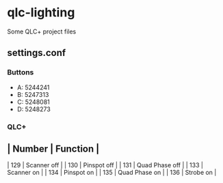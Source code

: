 # qlc-lighting
Some QLC+ project files

## settings.conf

### Buttons

- A: 5244241
- B: 5247313
- C: 5248081
- D: 5248273

### QLC+

| Number | Function |
---------------------
| 129 | Scanner off |
| 130 | Pinspot off |
| 131 | Quad Phase off |
| 133 | Scanner on |
| 134 | Pinspot on |
| 135 | Quad Phase on |
| 136 | Strobe on |
